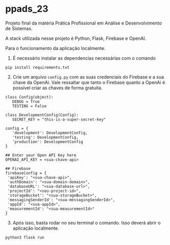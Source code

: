 # ppads_23
Projeto final da matéria Prática Profissional em Análise e Desenvolvimento de Sistemas.

A stack utilizada nesse projeto é Python, Flask, Firebase e OpenAI.


Para o funcionamento da aplicação localmente. 

1. É necessário instalar as dependencias necessárias com o comando

`pip install requirements.txt`

2. Crie um arquivo `config.py` com as suas credenciais do Firebase e a sua chave da OpenAi. Vale ressaltar que tanto o Firebase quanto a OpenAi é
 possível criar as chaves de forma gratuita.
 
 ```
 class Config(object):
    DEBUG = True
    TESTING = False

class DevelopmentConfig(Config):
    SECRET_KEY = "this-is-a-super-secret-key"

config = {
    'development': DevelopmentConfig,
    'testing': DevelopmentConfig,
    'production': DevelopmentConfig
}

## Enter your Open API Key here
OPENAI_API_KEY = <sua-chave-api>

## Firebase
firebaseConfig = {
  'apiKey': "<sua-chave-api>",
  'authDomain': "<sua-domain-domain>",
  'databaseURL': "<sua-database-url>",
  'projectId': "<seu-project-id>",
  'storageBucket': "<sua-storageBucket>",
  'messagingSenderId': "<sua-messagingSenderId>",
  'appId': "<sua-appId>",
  'measurementId': "<sua-measurementId>"
}
 ```
 
3. Após isso, basta rodar no seu terminal o comando. Isso deverá abrir o aplicação localmente.

`python3 flask run`
